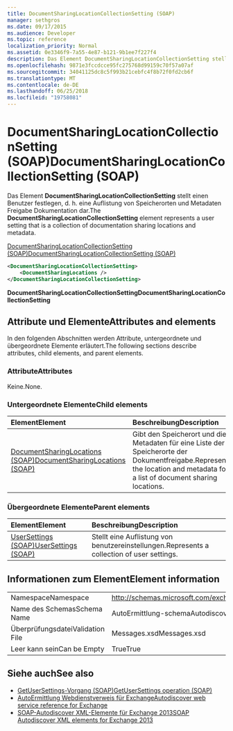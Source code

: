 ```yaml
---
title: DocumentSharingLocationCollectionSetting (SOAP)
manager: sethgros
ms.date: 09/17/2015
ms.audience: Developer
ms.topic: reference
localization_priority: Normal
ms.assetid: 0e3346f9-7a55-4e87-b121-9b1ee7f227f4
description: Das Element DocumentSharingLocationCollectionSetting stellt einen Benutzer festlegen, d. h. eine Auflistung von Speicherorten und Metadaten Freigabe Dokumentation dar.
ms.openlocfilehash: 9871e3fccdcce95fc275768d99159c70f57a07af
ms.sourcegitcommit: 34041125dc8c5f993b21cebfc4f8b72f0fd2cb6f
ms.translationtype: MT
ms.contentlocale: de-DE
ms.lasthandoff: 06/25/2018
ms.locfileid: "19758081"
---
```

# <a name="documentsharinglocationcollectionsetting-soap"></a><span data-ttu-id="2108d-103">DocumentSharingLocationCollectionSetting (SOAP)</span><span class="sxs-lookup"><span data-stu-id="2108d-103">DocumentSharingLocationCollectionSetting (SOAP)</span></span>

<span data-ttu-id="2108d-104">Das Element **DocumentSharingLocationCollectionSetting** stellt einen Benutzer festlegen, d. h. eine Auflistung von Speicherorten und Metadaten Freigabe Dokumentation dar.</span><span class="sxs-lookup"><span data-stu-id="2108d-104">The **DocumentSharingLocationCollectionSetting** element represents a user setting that is a collection of documentation sharing locations and metadata.</span></span> 
  
[<span data-ttu-id="2108d-105">DocumentSharingLocationCollectionSetting (SOAP)</span><span class="sxs-lookup"><span data-stu-id="2108d-105">DocumentSharingLocationCollectionSetting (SOAP)</span></span>](documentsharinglocationcollectionsetting-soap.md)
  
```XML
<DocumentSharingLocationCollectionSetting>
    <DocumentSharingLocations />
</DocumentSharingLocationCollectionSetting>
```

 <span data-ttu-id="2108d-106">**DocumentSharingLocationCollectionSetting**</span><span class="sxs-lookup"><span data-stu-id="2108d-106">**DocumentSharingLocationCollectionSetting**</span></span>
## <a name="attributes-and-elements"></a><span data-ttu-id="2108d-107">Attribute und Elemente</span><span class="sxs-lookup"><span data-stu-id="2108d-107">Attributes and elements</span></span>

<span data-ttu-id="2108d-108">In den folgenden Abschnitten werden Attribute, untergeordnete und übergeordnete Elemente erläutert.</span><span class="sxs-lookup"><span data-stu-id="2108d-108">The following sections describe attributes, child elements, and parent elements.</span></span>
  
### <a name="attributes"></a><span data-ttu-id="2108d-109">Attribute</span><span class="sxs-lookup"><span data-stu-id="2108d-109">Attributes</span></span>

<span data-ttu-id="2108d-110">Keine.</span><span class="sxs-lookup"><span data-stu-id="2108d-110">None.</span></span>
  
### <a name="child-elements"></a><span data-ttu-id="2108d-111">Untergeordnete Elemente</span><span class="sxs-lookup"><span data-stu-id="2108d-111">Child elements</span></span>

|<span data-ttu-id="2108d-112">**Element**</span><span class="sxs-lookup"><span data-stu-id="2108d-112">**Element**</span></span>|<span data-ttu-id="2108d-113">**Beschreibung**</span><span class="sxs-lookup"><span data-stu-id="2108d-113">**Description**</span></span>|
|:-----|:-----|
|[<span data-ttu-id="2108d-114">DocumentSharingLocations (SOAP)</span><span class="sxs-lookup"><span data-stu-id="2108d-114">DocumentSharingLocations (SOAP)</span></span>](documentsharinglocations-soap.md) <br/> |<span data-ttu-id="2108d-115">Gibt den Speicherort und die Metadaten für eine Liste der Speicherorte der Dokumentfreigabe.</span><span class="sxs-lookup"><span data-stu-id="2108d-115">Represents the location and metadata for a list of document sharing locations.</span></span>  <br/> |
   
### <a name="parent-elements"></a><span data-ttu-id="2108d-116">Übergeordnete Elemente</span><span class="sxs-lookup"><span data-stu-id="2108d-116">Parent elements</span></span>

|<span data-ttu-id="2108d-117">**Element**</span><span class="sxs-lookup"><span data-stu-id="2108d-117">**Element**</span></span>|<span data-ttu-id="2108d-118">**Beschreibung**</span><span class="sxs-lookup"><span data-stu-id="2108d-118">**Description**</span></span>|
|:-----|:-----|
|[<span data-ttu-id="2108d-119">UserSettings (SOAP)</span><span class="sxs-lookup"><span data-stu-id="2108d-119">UserSettings (SOAP)</span></span>](usersettings-soap.md) <br/> |<span data-ttu-id="2108d-120">Stellt eine Auflistung von benutzereinstellungen.</span><span class="sxs-lookup"><span data-stu-id="2108d-120">Represents a collection of user settings.</span></span>  <br/> |
   
## <a name="element-information"></a><span data-ttu-id="2108d-121">Informationen zum Element</span><span class="sxs-lookup"><span data-stu-id="2108d-121">Element information</span></span>

|||
|:-----|:-----|
|<span data-ttu-id="2108d-122">Namespace</span><span class="sxs-lookup"><span data-stu-id="2108d-122">Namespace</span></span>  <br/> |http://schemas.microsoft.com/exchange/2010/Autodiscover  <br/> |
|<span data-ttu-id="2108d-123">Name des Schemas</span><span class="sxs-lookup"><span data-stu-id="2108d-123">Schema Name</span></span>  <br/> |<span data-ttu-id="2108d-124">AutoErmittlung-schema</span><span class="sxs-lookup"><span data-stu-id="2108d-124">Autodiscover schema</span></span>  <br/> |
|<span data-ttu-id="2108d-125">Überprüfungsdatei</span><span class="sxs-lookup"><span data-stu-id="2108d-125">Validation File</span></span>  <br/> |<span data-ttu-id="2108d-126">Messages.xsd</span><span class="sxs-lookup"><span data-stu-id="2108d-126">Messages.xsd</span></span>  <br/> |
|<span data-ttu-id="2108d-127">Leer kann sein</span><span class="sxs-lookup"><span data-stu-id="2108d-127">Can be Empty</span></span>  <br/> |<span data-ttu-id="2108d-128">True</span><span class="sxs-lookup"><span data-stu-id="2108d-128">True</span></span>  <br/> |
   
## <a name="see-also"></a><span data-ttu-id="2108d-129">Siehe auch</span><span class="sxs-lookup"><span data-stu-id="2108d-129">See also</span></span>

- [<span data-ttu-id="2108d-130">GetUserSettings-Vorgang (SOAP)</span><span class="sxs-lookup"><span data-stu-id="2108d-130">GetUserSettings operation (SOAP)</span></span>](getusersettings-operation-soap.md)
- [<span data-ttu-id="2108d-131">AutoErmittlung Webdienstverweis für Exchange</span><span class="sxs-lookup"><span data-stu-id="2108d-131">Autodiscover web service reference for Exchange</span></span>](autodiscover-web-service-reference-for-exchange.md)
- [<span data-ttu-id="2108d-132">SOAP-Autodiscover XML-Elemente für Exchange 2013</span><span class="sxs-lookup"><span data-stu-id="2108d-132">SOAP Autodiscover XML elements for Exchange 2013</span></span>](soap-autodiscover-xml-elements-for-exchange-2013.md)

